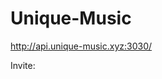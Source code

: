 # Unique-Music

http://api.unique-music.xyz:3030/

Invite: <a href="https://discord.com/oauth2/authorize?client_id=665854713845121025&permissions=8&scope=bot" ></a>
